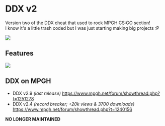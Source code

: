 # DDX v2

Version two of the DDX cheat that used to rock MPGH CS:GO section!  
I know it's a little trash coded but I was just starting making big projects :P

![](https://i.imgur.com/2m8q97e.png)

## Features

![](https://i.imgur.com/oGE0vlh.png)

## DDX on MPGH

* DDX v2.9 *(last release)* https://www.mpgh.net/forum/showthread.php?t=1251278
* DDX v2.4 *(record breaker; +20k views & 3700 downloads)* https://www.mpgh.net/forum/showthread.php?t=1240156

**NO LONGER MAINTAINED**
